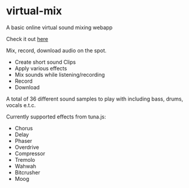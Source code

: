# virtual-mix
A basic online virtual sound mixing webapp

Check it out [here](https://virtual-mix.herokuapp.com/)

Mix, record, download audio on the spot.

  * Create short sound Clips
  * Apply various effects
  * Mix sounds while listening/recording
  * Record
  * Download
  
A total of 36 different sound samples to play with including bass, drums, vocals e.t.c.

Currently supported effects from tuna.js:
  
  * Chorus
  * Delay
  * Phaser
  * Overdrive
  * Compressor
  * Tremolo
  * Wahwah
  * Bitcrusher
  * Moog

